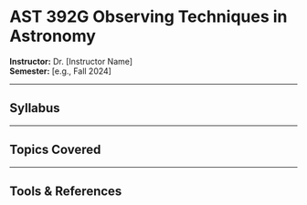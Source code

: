 # AST 392G	Observing Techniques in Astronomy

**Instructor:** Dr. [Instructor Name]  
**Semester:** [e.g., Fall 2024]  

---

## Syllabus


---

## Topics Covered 

---

## Tools & References